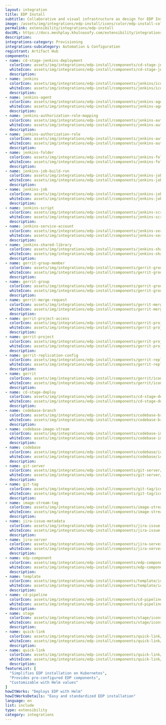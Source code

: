 ```yaml
---
layout: integration
title: EDP Install
subtitle: Collaborative and visual infrastructure as design for EDP Install
image: /assets/img/integrations/edp-install/icons/color/edp-install-color.svg
permalink: extensibility/integrations/edp-install
docURL: https://docs.meshplay.khulnasofy.com/extensibility/integrations/edp-install
description: 
integrations-category: Provisioning
integrations-subcategory: Automation & Configuration
registrant: Artifact Hub
components: 
- name: cd-stage-jenkins-deployment
  colorIcon: assets/img/integrations/edp-install/components/cd-stage-jenkins-deployment/icons/color/cd-stage-jenkins-deployment-color.svg
  whiteIcon: assets/img/integrations/edp-install/components/cd-stage-jenkins-deployment/icons/white/cd-stage-jenkins-deployment-white.svg
  description: 
- name: jenkins
  colorIcon: assets/img/integrations/edp-install/components/jenkins/icons/color/jenkins-color.svg
  whiteIcon: assets/img/integrations/edp-install/components/jenkins/icons/white/jenkins-white.svg
  description: 
- name: jenkins-agent
  colorIcon: assets/img/integrations/edp-install/components/jenkins-agent/icons/color/jenkins-agent-color.svg
  whiteIcon: assets/img/integrations/edp-install/components/jenkins-agent/icons/white/jenkins-agent-white.svg
  description: 
- name: jenkins-authorization-role-mapping
  colorIcon: assets/img/integrations/edp-install/components/jenkins-authorization-role-mapping/icons/color/jenkins-authorization-role-mapping-color.svg
  whiteIcon: assets/img/integrations/edp-install/components/jenkins-authorization-role-mapping/icons/white/jenkins-authorization-role-mapping-white.svg
  description: 
- name: jenkins-authorization-role
  colorIcon: assets/img/integrations/edp-install/components/jenkins-authorization-role/icons/color/jenkins-authorization-role-color.svg
  whiteIcon: assets/img/integrations/edp-install/components/jenkins-authorization-role/icons/white/jenkins-authorization-role-white.svg
  description: 
- name: jenkins-folder
  colorIcon: assets/img/integrations/edp-install/components/jenkins-folder/icons/color/jenkins-folder-color.svg
  whiteIcon: assets/img/integrations/edp-install/components/jenkins-folder/icons/white/jenkins-folder-white.svg
  description: 
- name: jenkins-job-build-run
  colorIcon: assets/img/integrations/edp-install/components/jenkins-job-build-run/icons/color/jenkins-job-build-run-color.svg
  whiteIcon: assets/img/integrations/edp-install/components/jenkins-job-build-run/icons/white/jenkins-job-build-run-white.svg
  description: 
- name: jenkins-job
  colorIcon: assets/img/integrations/edp-install/components/jenkins-job/icons/color/jenkins-job-color.svg
  whiteIcon: assets/img/integrations/edp-install/components/jenkins-job/icons/white/jenkins-job-white.svg
  description: 
- name: jenkins-script
  colorIcon: assets/img/integrations/edp-install/components/jenkins-script/icons/color/jenkins-script-color.svg
  whiteIcon: assets/img/integrations/edp-install/components/jenkins-script/icons/white/jenkins-script-white.svg
  description: 
- name: jenkins-service-account
  colorIcon: assets/img/integrations/edp-install/components/jenkins-service-account/icons/color/jenkins-service-account-color.svg
  whiteIcon: assets/img/integrations/edp-install/components/jenkins-service-account/icons/white/jenkins-service-account-white.svg
  description: 
- name: jenkins-shared-library
  colorIcon: assets/img/integrations/edp-install/components/jenkins-shared-library/icons/color/jenkins-shared-library-color.svg
  whiteIcon: assets/img/integrations/edp-install/components/jenkins-shared-library/icons/white/jenkins-shared-library-white.svg
  description: 
- name: gerrit-group-member
  colorIcon: assets/img/integrations/edp-install/components/gerrit-group-member/icons/color/gerrit-group-member-color.svg
  whiteIcon: assets/img/integrations/edp-install/components/gerrit-group-member/icons/white/gerrit-group-member-white.svg
  description: 
- name: gerrit-group
  colorIcon: assets/img/integrations/edp-install/components/gerrit-group/icons/color/gerrit-group-color.svg
  whiteIcon: assets/img/integrations/edp-install/components/gerrit-group/icons/white/gerrit-group-white.svg
  description: 
- name: gerrit-merge-request
  colorIcon: assets/img/integrations/edp-install/components/gerrit-merge-request/icons/color/gerrit-merge-request-color.svg
  whiteIcon: assets/img/integrations/edp-install/components/gerrit-merge-request/icons/white/gerrit-merge-request-white.svg
  description: 
- name: gerrit-project-access
  colorIcon: assets/img/integrations/edp-install/components/gerrit-project-access/icons/color/gerrit-project-access-color.svg
  whiteIcon: assets/img/integrations/edp-install/components/gerrit-project-access/icons/white/gerrit-project-access-white.svg
  description: 
- name: gerrit-project
  colorIcon: assets/img/integrations/edp-install/components/gerrit-project/icons/color/gerrit-project-color.svg
  whiteIcon: assets/img/integrations/edp-install/components/gerrit-project/icons/white/gerrit-project-white.svg
  description: 
- name: gerrit-replication-config
  colorIcon: assets/img/integrations/edp-install/components/gerrit-replication-config/icons/color/gerrit-replication-config-color.svg
  whiteIcon: assets/img/integrations/edp-install/components/gerrit-replication-config/icons/white/gerrit-replication-config-white.svg
  description: 
- name: gerrit
  colorIcon: assets/img/integrations/edp-install/components/gerrit/icons/color/gerrit-color.svg
  whiteIcon: assets/img/integrations/edp-install/components/gerrit/icons/white/gerrit-white.svg
  description: 
- name: cd-stage-deploy
  colorIcon: assets/img/integrations/edp-install/components/cd-stage-deploy/icons/color/cd-stage-deploy-color.svg
  whiteIcon: assets/img/integrations/edp-install/components/cd-stage-deploy/icons/white/cd-stage-deploy-white.svg
  description: 
- name: codebase-branch
  colorIcon: assets/img/integrations/edp-install/components/codebase-branch/icons/color/codebase-branch-color.svg
  whiteIcon: assets/img/integrations/edp-install/components/codebase-branch/icons/white/codebase-branch-white.svg
  description: 
- name: codebase-image-stream
  colorIcon: assets/img/integrations/edp-install/components/codebase-image-stream/icons/color/codebase-image-stream-color.svg
  whiteIcon: assets/img/integrations/edp-install/components/codebase-image-stream/icons/white/codebase-image-stream-white.svg
  description: 
- name: codebase
  colorIcon: assets/img/integrations/edp-install/components/codebase/icons/color/codebase-color.svg
  whiteIcon: assets/img/integrations/edp-install/components/codebase/icons/white/codebase-white.svg
  description: 
- name: git-server
  colorIcon: assets/img/integrations/edp-install/components/git-server/icons/color/git-server-color.svg
  whiteIcon: assets/img/integrations/edp-install/components/git-server/icons/white/git-server-white.svg
  description: 
- name: git-tag
  colorIcon: assets/img/integrations/edp-install/components/git-tag/icons/color/git-tag-color.svg
  whiteIcon: assets/img/integrations/edp-install/components/git-tag/icons/white/git-tag-white.svg
  description: 
- name: image-stream-tag
  colorIcon: assets/img/integrations/edp-install/components/image-stream-tag/icons/color/image-stream-tag-color.svg
  whiteIcon: assets/img/integrations/edp-install/components/image-stream-tag/icons/white/image-stream-tag-white.svg
  description: 
- name: jira-issue-metadata
  colorIcon: assets/img/integrations/edp-install/components/jira-issue-metadata/icons/color/jira-issue-metadata-color.svg
  whiteIcon: assets/img/integrations/edp-install/components/jira-issue-metadata/icons/white/jira-issue-metadata-white.svg
  description: 
- name: jira-server
  colorIcon: assets/img/integrations/edp-install/components/jira-server/icons/color/jira-server-color.svg
  whiteIcon: assets/img/integrations/edp-install/components/jira-server/icons/white/jira-server-white.svg
  description: 
- name: edp-component
  colorIcon: assets/img/integrations/edp-install/components/edp-component/icons/color/edp-component-color.svg
  whiteIcon: assets/img/integrations/edp-install/components/edp-component/icons/white/edp-component-white.svg
  description: 
- name: template
  colorIcon: assets/img/integrations/edp-install/components/template/icons/color/template-color.svg
  whiteIcon: assets/img/integrations/edp-install/components/template/icons/white/template-white.svg
  description: 
- name: cd-pipeline
  colorIcon: assets/img/integrations/edp-install/components/cd-pipeline/icons/color/cd-pipeline-color.svg
  whiteIcon: assets/img/integrations/edp-install/components/cd-pipeline/icons/white/cd-pipeline-white.svg
  description: 
- name: stage
  colorIcon: assets/img/integrations/edp-install/components/stage/icons/color/stage-color.svg
  whiteIcon: assets/img/integrations/edp-install/components/stage/icons/white/stage-white.svg
  description: 
- name: quick-link
  colorIcon: assets/img/integrations/edp-install/components/quick-link/icons/color/quick-link-color.svg
  whiteIcon: assets/img/integrations/edp-install/components/quick-link/icons/white/quick-link-white.svg
  description: 
- name: quick-link
  colorIcon: assets/img/integrations/edp-install/components/quick-link/icons/color/quick-link-color.svg
  whiteIcon: assets/img/integrations/edp-install/components/quick-link/icons/white/quick-link-white.svg
  description: 
featureList: [
  "Simplifies EDP installation on Kubernetes",
  "Provides pre-configured EDP components",
  "Customizable with Helm values"
]
howItWorks: "Deploys EDP with Helm"
howItWorksDetails: "Easy and standardized EDP installation"
language: en
list: include
type: extensibility
category: integrations
---
```

